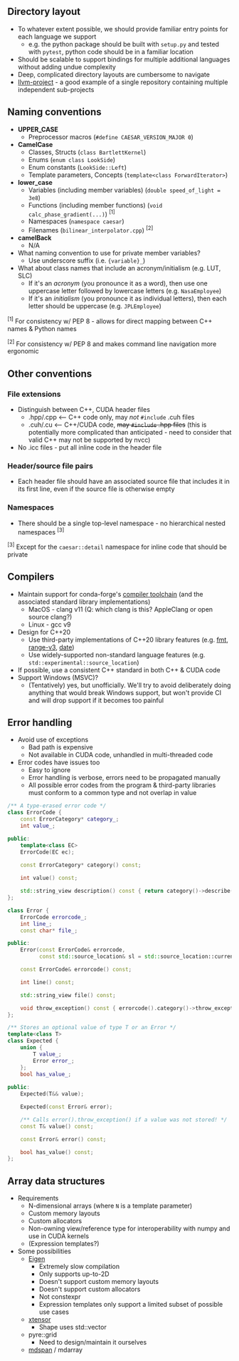 ﻿## Directory layout

- To whatever extent possible, we should provide familiar entry points for each language we support
	- e.g. the python package should be built with `setup.py` and tested with `pytest`, python code should be in a familiar location
- Should be scalable to support bindings for multiple additional languages without adding undue complexity
- Deep, complicated directory layouts are cumbersome to navigate
- [llvm-project](https://github.com/llvm/llvm-project) - a good example of a single repository containing multiple independent sub-projects


## Naming conventions

- **UPPER_CASE**
	- Preprocessor macros (`#define CAESAR_VERSION_MAJOR 0`)
- **CamelCase**
	- Classes, Structs (`class BartlettKernel`)
	- Enums (`enum class LookSide`)
	- Enum constants (`LookSide::Left`)
	- Template parameters, Concepts (`template<class ForwardIterator>`)
- **lower_case**
	- Variables (including member variables) (`double speed_of_light = 3e8`)
	- Functions (including member functions) (`void calc_phase_gradient(...)`) <sup>[1]</sup>
	- Namespaces (`namespace caesar`)
	- Filenames (`bilinear_interpolator.cpp`) <sup>[2]</sup>
- **camelBack**
	- N/A
- What naming convention to use for private member variables?
	- Use underscore suffix (i.e. `{variable}_`)
- What about class names that include an acronym/initialism (e.g. LUT, SLC)
	- If it's an *acronym* (you pronounce it as a word), then use one uppercase letter followed by lowercase letters (e.g. `NasaEmployee`)
	- If it's an *initialism* (you pronounce it as individual letters), then each letter should be uppercase (e.g. `JPLEmployee`)

<sup>[1]</sup> For consistency w/ PEP 8 - allows for direct mapping between C++ names & Python names

<sup>[2]</sup> For consistency w/ PEP 8 and makes command line navigation more ergonomic


## Other conventions

### File extensions

- Distinguish between C++, CUDA header files
	- .hpp/.cpp <-- C++ code only, may *not* `#include` .cuh files
	- .cuh/.cu <-- C++/CUDA code, ~~may `#include` .hpp files~~ (this is potentially more complicated than anticipated - need to consider that valid C++ may not be supported by nvcc)
- No .icc files - put all inline code in the header file

### Header/source file pairs

- Each header file should have an associated source file that includes it in its first line, even if the source file is otherwise empty

### Namespaces

- There should be a single top-level namespace - no hierarchical nested namespaces <sup>[3]</sup> 

<sup>[3]</sup> Except for the `caesar::detail` namespace for inline code that should be private


## Compilers

- Maintain support for conda-forge's [compiler toolchain](https://conda-forge.org/docs/maintainer/infrastructure.html#compilers-and-runtimes) (and the associated standard library implementations)
	- MacOS - clang v11 (Q: which clang is this? AppleClang or open source clang?)
	- Linux - gcc v9
- Design for C++20
	- Use third-party implementations of C++20 library features (e.g. [fmt](https://github.com/fmtlib/fmt), [range-v3](https://github.com/ericniebler/range-v3), [date](https://github.com/HowardHinnant/date))
	- Use widely-supported non-standard language features (e.g. `std::experimental::source_location`)
- If possible, use a consistent C++ standard in both C++ & CUDA code
- Support Windows (MSVC)?
	- (Tentatively) yes, but unofficially. We'll try to avoid deliberately doing anything that would break Windows support, but won't provide CI and will drop support if it becomes too painful


## Error handling

- Avoid use of exceptions
	- Bad path is expensive
	- Not available in CUDA code, unhandled in multi-threaded code
- Error codes have issues too
	- Easy to ignore
	- Error handling is verbose, errors need to be propagated manually
	- All possible error codes from the program & third-party libraries must conform to a common type and not overlap in value

```c++
/** A type-erased error code */
class ErrorCode {
    const ErrorCategory* category_;
    int value_;

public:
    template<class EC>
    ErrorCode(EC ec);

    const ErrorCategory* category() const;
    
    int value() const;

    std::string_view description() const { return category()->describe(value()); }
};
```

```c++
class Error {
    ErrorCode errorcode_;
    int line_;
    const char* file_;

public:
    Error(const ErrorCode& errorcode, 
          const std::source_location& sl = std::source_location::current());

    const ErrorCode& errorcode() const;

    int line() const;

    std::string_view file() const;

    void throw_exception() const { errorcode().category()->throw_exception(*this); }
};
```

```c++
/** Stores an optional value of type T or an Error */
template<class T>
class Expected {
    union {
        T value_;
        Error error_;
    };
    bool has_value_;
    
public:
    Expected(T&& value);

    Expected(const Error& error);

    /** Calls error().throw_exception() if a value was not stored! */
    const T& value() const;

    const Error& error() const;

    bool has_value() const;
};
```


## Array data structures

- Requirements
	- N-dimensional arrays (where `N` is a template parameter)
	- Custom memory layouts
	- Custom allocators
	- Non-owning view/reference type for interoperability with numpy and use in CUDA kernels
	- (Expression templates?)
- Some possibilities
	- [Eigen](http://eigen.tuxfamily.org/index.php?title=Main_Page)
		- Extremely slow compilation
		- Only supports up-to-2D
		- Doesn't support custom memory layouts
		- Doesn't support custom allocators
		- Not constexpr
		- Expression templates only support a limited subset of possible use cases
	- [xtensor](https://xtensor.readthedocs.io/en/latest/)
		- Shape uses std::vector
	- pyre::grid
		- Need to design/maintain it ourselves
	- [mdspan](https://github.com/kokkos/mdspan) / mdarray
